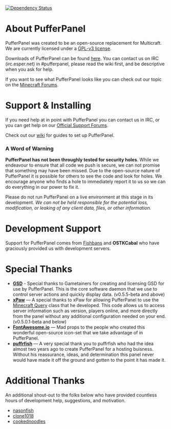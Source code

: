 [![Dependency Status](https://gemnasium.com/DaneEveritt/PufferPanel.svg)](https://gemnasium.com/DaneEveritt/PufferPanel)

# About PufferPanel
PufferPanel was created to be an open-source replacement for Multicraft. We are currently licensed under a [GPL-v3 license](https://raw.github.com/DaneEveritt/PufferPanel/master/LICENSE).

Downloads of PufferPanel can be found [here](https://github.com/DaneEveritt/PufferPanel/releases). You can contact us on IRC (irc.esper.net) in #pufferpanel, please read the wiki first, and be descriptive when you ask for help.

If you want to see what PufferPanel looks like you can check out our topic on the [Minecraft Forums](http://www.minecraftforum.net/forums/servers/minecraft-server-hosting/hosting-discussion/569432-introducing-pufferpanel-the-open-source-multicraft/).

# Support & Installing
If you need help at in point with PufferPanel you can contact us in IRC, or you can get help on our [Official Support Forums](http://kelp.in/index.php).

Check out our [wiki](https://github.com/DaneEveritt/PufferPanel/wiki) for guides to set up PufferPanel.

### A Word of Warning
**PufferPanel has not been throughly tested for security holes**. While we endeavour to ensure that all code we push is secure, we can not promise that something may have been missed. Due to the open-source nature of PufferPanel it is possible for others to see the code and look for holes. We encourage anyone who finds a hole to immediately report it to us so we can do everything in our power to fix it.

Please do not run PufferPanel on a live environment at this stage in its development. *We can not be held responsible for the potential loss, modification, or leaking of any client data, files, or other information.*

# Development Support
Support for PufferPanel comes from [Fishbans](http://fishbans.com) and **OSTKCabal** who have graciously provided us with development servers.

# Special Thanks
* **[GSD](https://github.com/gametainers/gsd)** - Special thanks to Gametainers for creating and licensing GSD for use by PufferPanel. This is the core software daemon that we use to control server actions and quickly display data. (v0.5.5-beta and above)
* **[xPaw](http://xpaw.ru)** — A special thanks to xPaw for allowing PufferPanel to use the [Minecraft Query](https://github.com/xPaw/PHP-Minecraft-Query) class that he developed. This code allows us to access server information such as version, players online, and more directly from the panel without any additional configuration needed on your end. (v0.5.0.1-beta and below)
* **[FontAwesome.io](http://fontawesome.io)** — Mad props to the people who created this wonderful open-source icon-set that we take advantage of in PufferPanel.
* **[puffrfish](https://github.com/puffrfish)** — A very special thank you to puffrfish who had the idea almost two years ago to create PufferPanel for a hosting buisness. Without his reassurance, ideas, and determination this panel never would have made it off the ground and gotten to the point it has made it.

# Additional Thanks
An additional shout-out to the folks below who have provided countless hours of development help, suggestions, and motivation.
* [nasonfish](https://github.com/nasonfish)
* [clone1018](https://github.com/clone1018)
* [cookednoodles](https://github.com/cookednoodles)
